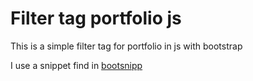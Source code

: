 # Filter tag portfolio js
This is a simple filter tag for portfolio in js with bootstrap

I use a snippet find in <a href="https://bootsnipp.com/snippets/GzKKE"> bootsnipp</a>
